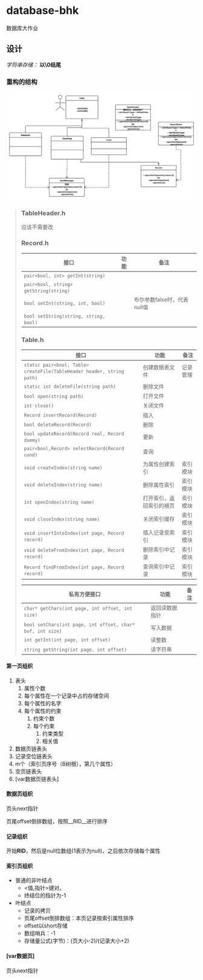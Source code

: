 <link href="/home/fool/Public/mdCSS/avenir-white-my.css" rel="stylesheet" />

# database-bhk

数据库大作业

[1svg]: <./doc/database-bhk.svg> "UML图？"


## 设计

*字符串存储：* **以\0结尾**

### 重构的结构

![结构图][1svg]

> ### TableHeader.h
> 
> 应该不需要改
> 
> ### Record.h
> 
> | 接口 | 功能 | 备注 |
> | --- | --- | --- |
> | `pair<bool, int> getInt(string)` | | |
> | `pair<bool, string> getString(string)` | | |
> | `bool setInt(string, int, bool)` | | 布尔参数false时，代表null值 |
> | `bool setString(string, string, bool)` | | |
> 
> ### Table.h
> 
> | 接口 | 功能 | 备注 |
> | --- | --- | --- |
> | `static pair<bool, Table> createFile(TableHeader header, string path)` | 创建数据表文件 | 记录管理 |
> |`static int deleteFile(string path)`|删除文件||
> |`bool open(string path)`|打开文件||
> |`int close()`|关闭文件||
> |`Record insertRecord(Record)`|插入||
> |`bool deleteRecord(Record)`|删除||
> |`bool updateRecord(Record real, Record dummy)`|更新||
> |`pair<bool,Record> selectRecord(Record cond)`|查询||
> |`void createIndex(string name)`|为属性创建索引|索引模块|
> |`void deleteIndex(string name)`|删除属性索引|索引模块|
> |`int openIndex(string name)`|打开索引，返回索引的根页|索引模块|
> |`void closeIndex(string name)`|关闭索引缓存|索引模块|
> |`void insertIntoIndex(int page, Record record)`|插入记录至索引|索引模块|
> |`void deleteFromIndex(int page, Record record)`|删除索引中记录|索引模块|
> |`Record findFromIndex(int page, Record record)`|查询索引中记录|索引模块|
> 
> | 私有方便接口 | 功能 | 备注 |
> | --- | --- | --- |
> | `char* getChars(int page, int offset, int size)`|返回读数据指针||
> | `bool setChars(int page, int offset, char* buf, int size)`|写入数据||
> | `int getInt(int page, int offset)`| 读整数| |
> | `string getString(int page, int offset)`| 读字符串| |

#### 第一页组织

1. 表头
    1. 属性个数
    2. 每个属性在一个记录中占的存储空间
    3. 每个属性的名字
    4. 每个属性的约束
        1. 约束个数
        2. 每个约束
            1. 约束类型
            2. 相关值
2. 数据页链表头
3. 记录空位链表头
4. m个（索引页序号（B树根），第几个属性）
5. 空页链表头
6. [var数据页链表头]

#### 数据页组织

页头next指针

页尾offset倒排数组，按照__RID__进行排序

#### 记录组织

开始**RID**，然后是null位数组(1表示为null)，之后依次存储每个属性

#### 索引页组织

- 普通的非叶结点
    - <值,指针>键对。
    - 终结位的指针为-1
- 叶结点
    - 记录的拷贝
    - 页尾offset倒排数组：本页记录按索引属性排序
    - offset以short存储
    - 数组哨兵：-1
    - 存储量公式(字节)：(页大小-2)/(记录大小+2)

#### [var数据页]

页头next指针























<!--
第一页：
总长度 int
表项数量 n
n 个 int 每个表项的长度 负号 可变（可变长度的字段在另外的页）
n个 （表项名称长度byte，名称）
记录总数
记录页数
（每一页的记录个数， 每一页的第一个空位）

每一页
从页末尾倒序位数组 0 未使用 1 已使用


!!! NULL值 !!!
未实现，每个记录需要一个bit数组来记录NULL
-->

